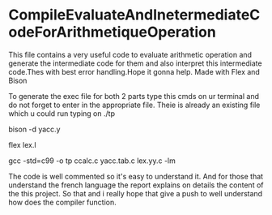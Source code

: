 # CompileEvaluateAndInetermediateCodeForArithmetiqueOperation
This file contains a very useful code  to evaluate arithmetic operation and generate the intermediate code for them and also interpret this intermediate code.Thes with best error handling.Hope it gonna help.
Made with Flex and Bison

To generate the exec file for both 2 parts
type this cmds on ur terminal and do not forget to enter in the appropriate file. 
Theie is already an existing file which u could run typing on ./tp

bison -d yacc.y 

flex lex.l

gcc -std=c99 -o tp ccalc.c yacc.tab.c lex.yy.c -lm

The code is well commented so it's easy to understand it.
And for those that understand the french language the report explains on details the content of the this project.
So that and i really hope that give a push to well understand how does the compiler function.
